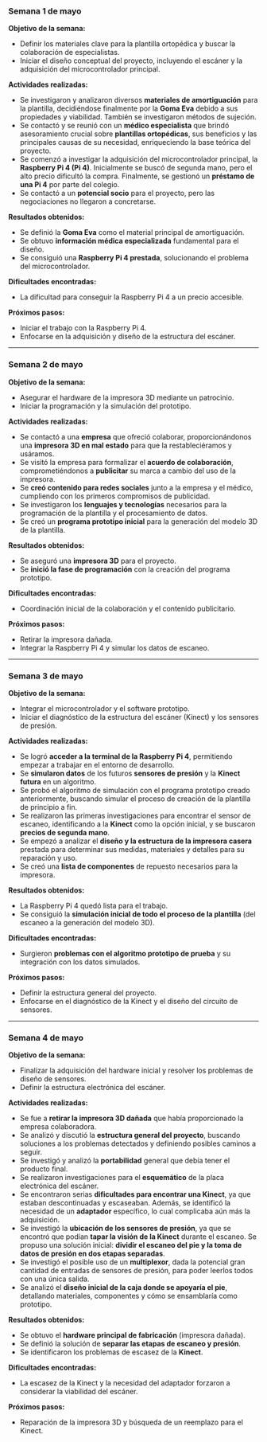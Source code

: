 
### Semana 1 de mayo

**Objetivo de la semana:**
* Definir los materiales clave para la plantilla ortopédica y buscar la colaboración de especialistas.
* Iniciar el diseño conceptual del proyecto, incluyendo el escáner y la adquisición del microcontrolador principal.

**Actividades realizadas:**
* Se investigaron y analizaron diversos **materiales de amortiguación** para la plantilla, decidiéndose finalmente por la **Goma Eva** debido a sus propiedades y viabilidad. También se investigaron métodos de sujeción.
* Se contactó y se reunió con un **médico especialista** que brindó asesoramiento crucial sobre **plantillas ortopédicas**, sus beneficios y las principales causas de su necesidad, enriqueciendo la base teórica del proyecto.
* Se comenzó a investigar la adquisición del microcontrolador principal, la **Raspberry Pi 4 (Pi 4)**. Inicialmente se buscó de segunda mano, pero el alto precio dificultó la compra. Finalmente, se gestionó un **préstamo de una Pi 4** por parte del colegio.
* Se contactó a un **potencial socio** para el proyecto, pero las negociaciones no llegaron a concretarse.

**Resultados obtenidos:**
* Se definió la **Goma Eva** como el material principal de amortiguación.
* Se obtuvo **información médica especializada** fundamental para el diseño.
* Se consiguió una **Raspberry Pi 4 prestada**, solucionando el problema del microcontrolador.

**Dificultades encontradas:**
* La dificultad para conseguir la Raspberry Pi 4 a un precio accesible.

**Próximos pasos:**
* Iniciar el trabajo con la Raspberry Pi 4.
* Enfocarse en la adquisición y diseño de la estructura del escáner.

---

### Semana 2 de mayo

**Objetivo de la semana:**
* Asegurar el hardware de la impresora 3D  mediante un patrocinio.
* Iniciar la programación y la simulación del prototipo.

**Actividades realizadas:**
* Se contactó a una **empresa** que ofreció colaborar, proporcionándonos una **impresora 3D en mal estado** para que la restableciéramos y usáramos.
* Se visitó la empresa para formalizar el **acuerdo de colaboración**, comprometiéndonos a **publicitar** su marca a cambio del uso de la impresora.
* Se **creó contenido para redes sociales** junto a la empresa y el médico, cumpliendo con los primeros compromisos de publicidad.
* Se investigaron los **lenguajes y tecnologías** necesarios para la programación de la plantilla y el procesamiento de datos.
* Se creó un **programa prototipo inicial** para la generación del modelo 3D de la plantilla.

**Resultados obtenidos:**
* Se aseguró una **impresora 3D** para el proyecto.
* Se **inició la fase de programación** con la creación del programa prototipo.

**Dificultades encontradas:**
* Coordinación inicial de la colaboración y el contenido publicitario.

**Próximos pasos:**
* Retirar la impresora dañada.
* Integrar la Raspberry Pi 4 y simular los datos de escaneo.

---

### Semana 3 de mayo

**Objetivo de la semana:**
* Integrar el microcontrolador y el software prototipo.
* Iniciar el diagnóstico de la estructura del escáner (Kinect) y los sensores de presión.

**Actividades realizadas:**
* Se logró **acceder a la terminal de la Raspberry Pi 4**, permitiendo empezar a trabajar en el entorno de desarrollo.
* Se **simularon datos** de los futuros **sensores de presión** y la **Kinect futura** en un algoritmo.
* Se probó el algoritmo de simulación con el programa prototipo creado anteriormente, buscando simular el proceso de creación de la plantilla de principio a fin.
* Se realizaron las primeras investigaciones para encontrar el sensor de escaneo, identificando a la **Kinect** como la opción inicial, y se buscaron **precios de segunda mano**.
* Se empezó a analizar el **diseño y la estructura de la impresora casera** prestada para determinar sus medidas, materiales y detalles para su reparación y uso.
* Se creó una **lista de componentes** de repuesto necesarios para la impresora.

**Resultados obtenidos:**
* La Raspberry Pi 4 quedó lista para el trabajo.
* Se consiguió la **simulación inicial de todo el proceso de la plantilla** (del escaneo a la generación del modelo 3D).

**Dificultades encontradas:**
* Surgieron **problemas con el algoritmo prototipo de prueba** y su integración con los datos simulados.

**Próximos pasos:**
* Definir la estructura general del proyecto.
* Enfocarse en el diagnóstico de la Kinect y el diseño del circuito de sensores.

---

### Semana 4 de mayo

**Objetivo de la semana:**
* Finalizar la adquisición del hardware inicial y resolver los problemas de diseño de sensores.
* Definir la estructura electrónica del escáner.

**Actividades realizadas:**
* Se fue a **retirar la impresora 3D dañada** que había proporcionado la empresa colaboradora.
* Se analizó y discutió la **estructura general del proyecto**, buscando soluciones a los problemas detectados y definiendo posibles caminos a seguir.
* Se investigó y analizó la **portabilidad** general que debía tener el producto final.
* Se realizaron investigaciones para el **esquemático** de la placa electrónica del escáner.
* Se encontraron serias **dificultades para encontrar una Kinect**, ya que estaban descontinuadas y escaseaban. Además, se identificó la necesidad de un **adaptador** específico, lo cual complicaba aún más la adquisición.
* Se investigó la **ubicación de los sensores de presión**, ya que se encontró que podían **tapar la visión de la Kinect** durante el escaneo. Se propuso una solución inicial: **dividir el escaneo del pie y la toma de datos de presión en dos etapas separadas**.
* Se investigó el posible uso de un **multiplexor**, dada la potencial gran cantidad de entradas de sensores de presión, para poder leerlos todos con una única salida.
* Se analizó el **diseño inicial de la caja donde se apoyaría el pie**, detallando materiales, componentes y cómo se ensamblaría como prototipo.

**Resultados obtenidos:**
* Se obtuvo el **hardware principal de fabricación** (impresora dañada).
* Se definió la solución de **separar las etapas de escaneo y presión**.
* Se identificaron los problemas de escasez de la **Kinect**.

**Dificultades encontradas:**
* La escasez de la Kinect y la necesidad del adaptador forzaron a considerar la viabilidad del escáner.

**Próximos pasos:**
* Reparación de la impresora 3D y búsqueda de un reemplazo para el Kinect.
